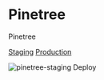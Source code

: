 # Pinetree
Pinetree

[Staging](https://pinetree-staging.azurewebsites.net/List)
[Production](https://pinetree.azurewebsites.net)

![pinetree-staging Deploy](https://github.com/binnmti/Pinetree/actions/workflows/pinetree-staging.yml/badge.svg)


